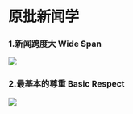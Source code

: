 # 原批新闻学


### 1.新闻跨度大   Wide Span

![](https://github.com/DreamingCats/GenshitJokes/raw/main/genshitjokes/原批新闻学/新闻跨度大.jpg)

### 2.最基本的尊重 Basic Respect

![](https://github.com/DreamingCats/GenshitJokes/raw/main/genshitjokes/原批新闻学/最基本的尊重.jpg)